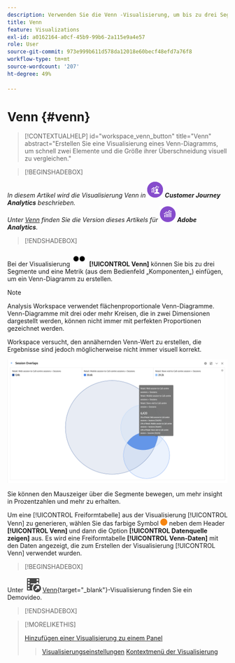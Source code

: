 ```yaml
---
description: Verwenden Sie die Venn -Visualisierung, um bis zu drei Segmente und eine Metrik in ein Venn -Diagramm zu ziehen.
title: Venn
feature: Visualizations
exl-id: a0162164-a0cf-45b9-99b6-2a115e9a4e57
role: User
source-git-commit: 973e999b611d578da12018e60becf48efd7a76f8
workflow-type: tm+mt
source-wordcount: '207'
ht-degree: 49%

---
```


# Venn {#venn}

<!-- markdownlint-disable MD034 -->

>[!CONTEXTUALHELP]
>id="workspace_venn_button"
>title="Venn"
>abstract="Erstellen Sie eine Visualisierung eines Venn-Diagramms, um schnell zwei Elemente und die Größe ihrer Überschneidung visuell zu vergleichen."

<!-- markdownlint-enable MD034 -->


>[!BEGINSHADEBOX]

_In diesem Artikel wird die Visualisierung Venn in_ ![CustomerJourneyAnalytics](/help/assets/icons/CustomerJourneyAnalytics.svg) _**Customer Journey Analytics** beschrieben._<br/>_Unter [Venn](https://experienceleague.adobe.com/de/docs/analytics/analyze/analysis-workspace/visualizations/venn) finden Sie die Version dieses Artikels für_ ![AdobeAnalytics](/help/assets/icons/AdobeAnalytics.svg) _**Adobe Analytics**._

>[!ENDSHADEBOX]


Bei der Visualisierung ![Typ](/help/assets/icons/TwoDots.svg) **[!UICONTROL Venn]** können Sie bis zu drei Segmente und eine Metrik (aus dem Bedienfeld „Komponenten„) einfügen, um ein Venn-Diagramm zu erstellen.

>[!NOTE]
>
>Analysis Workspace verwendet flächenproportionale Venn-Diagramme. Venn-Diagramme mit drei oder mehr Kreisen, die in zwei Dimensionen dargestellt werden, können nicht immer mit perfekten Proportionen gezeichnet werden.
> 
>Workspace versucht, den annähernden Venn-Wert zu erstellen, die Ergebnisse sind jedoch möglicherweise nicht immer visuell korrekt.

![Venn-Visualisierung, die drei Segmente enthält.](assets/venn.png)

Sie können den Mauszeiger über die Segmente bewegen, um mehr insight in Prozentzahlen und mehr zu erhalten.

Um eine [!UICONTROL Freiformtabelle] aus der Visualisierung [!UICONTROL Venn] zu generieren, wählen Sie das farbige Symbol ![StatusOrange](/help/assets/icons/StatusOrange.svg) neben dem Header **[!UICONTROL Venn]** und dann die Option **[!UICONTROL Datenquelle zeigen]** aus. Es wird eine Freiformtabelle **[!UICONTROL Venn-Daten]** mit den Daten angezeigt, die zum Erstellen der Visualisierung [!UICONTROL Venn] verwendet wurden.

<!--
To normalize the Venn diagram (take the size out of it), go select ![Setting](/help/assets/icons/Setting.svg) and select **[!UICONTROL Normalization]**.

![Visualization Settings option for Visualization type: Venn diagram.](assets/normalization.png)

-->


>[!BEGINSHADEBOX]

Unter ![VideoCheckedOut](/help/assets/icons/VideoCheckedOut.svg) [Venn](https://video.tv.adobe.com/v/335798/?quality=12&learn=on){target="_blank"}-Visualisierung finden Sie ein Demovideo.

>[!ENDSHADEBOX]


>[!MORELIKETHIS]
>
>[Hinzufügen einer Visualisierung zu einem Panel](/help/analysis-workspace/visualizations/freeform-analysis-visualizations.md#add-visualizations-to-a-panel)
>>[Visualisierungseinstellungen](/help/analysis-workspace/visualizations/freeform-analysis-visualizations.md#settings)
>>[Kontextmenü der Visualisierung](/help/analysis-workspace/visualizations/freeform-analysis-visualizations.md#context-menu)
>


